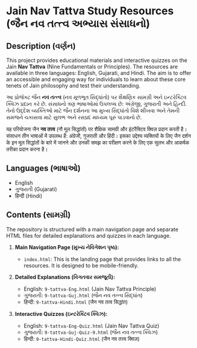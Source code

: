 # Jain Nav Tattva Study Resources (જૈન નવ તત્ત્વ અભ્યાસ સંસાધનો)

## Description (વર્ણન)

This project provides educational materials and interactive quizzes on the Jain **Nav Tattva** (Nine Fundamentals or Principles). The resources are available in three languages: English, Gujarati, and Hindi. The aim is to offer an accessible and engaging way for individuals to learn about these core tenets of Jain philosophy and test their understanding.

આ પ્રોજેક્ટ જૈન **નવ તત્ત્વ** (નવ મૂળભૂત સિદ્ધાંતો) પર શૈક્ષણિક સામગ્રી અને ઇન્ટરેક્ટિવ ક્વિઝ પ્રદાન કરે છે. સંસાધનો ત્રણ ભાષાઓમાં ઉપલબ્ધ છે: અંગ્રેજી, ગુજરાતી અને હિન્દી. તેનો ઉદ્દેશ વ્યક્તિઓ માટે જૈન દર્શનના આ મુખ્ય સિદ્ધાંતો વિશે શીખવા અને તેમની સમજને ચકાસવા માટે સુલભ અને રસપ્રદ માધ્યમ પૂરું પાડવાનો છે.

यह परियोजना जैन **नव तत्त्व** (नौ मूल सिद्धांतों) पर शैक्षिक सामग्री और इंटरैक्टिव क्विज़ प्रदान करती है। संसाधन तीन भाषाओं में उपलब्ध हैं: अंग्रेजी, गुजराती और हिंदी। इसका उद्देश्य व्यक्तियों के लिए जैन दर्शन के इन मूल सिद्धांतों के बारे में जानने और उनकी समझ का परीक्षण करने के लिए एक सुलभ और आकर्षक तरीका प्रदान करना है।

## Languages (ભાષાઓ)

* English
* ગુજરાતી (Gujarati)
* हिन्दी (Hindi)

## Contents (સામગ્રી)

The repository is structured with a main navigation page and separate HTML files for detailed explanations and quizzes in each language.

1.  **Main Navigation Page (મુખ્ય નેવિગેશન પૃષ્ઠ):**
    * `index.html`: This is the landing page that provides links to all the resources. It is designed to be mobile-friendly.

2.  **Detailed Explanations (વિગતવાર સમજૂતી):**
    * English: `9-tattva-Eng.html` (Jain Nav Tattva Principle)
    * ગુજરાતી: `9-tattva-Guj.html` (જૈન નવ તત્ત્વ સિદ્ધાંત)
    * हिन्दी: `9-tattva-Hindi.html` (जैन नव तत्व सिद्धांत)

3.  **Interactive Quizzes (ઇન્ટરેક્ટિવ ક્વિઝ):**
    * English: `9-tattva-Eng-Quiz.html` (Jain Nav Tattva Quiz)
    * ગુજરાતી: `9-tattva-Guj-Quiz-9.html` (જૈન નવ તત્ત્વ ક્વિઝ)
    * हिन्दी: `9-tattva-Hindi-Quiz.html` (जैन नव तत्त्व क्विज़)




